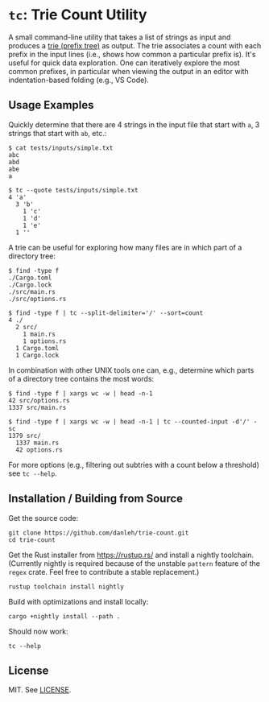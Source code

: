 # `tc`: Trie Count Utility

A small command-line utility that takes a list of strings as input and produces a [trie (prefix tree)](https://en.wikipedia.org/wiki/Trie) as output.
The trie associates a count with each prefix in the input lines (i.e., shows how common a particular prefix is).
It's useful for quick data exploration.
One can iteratively explore the most common prefixes, in particular when viewing the output in an editor with indentation-based folding (e.g., VS Code).

## Usage Examples

Quickly determine that there are 4 strings in the input file that start with `a`, 3 strings that start with `ab`, etc.:

```
$ cat tests/inputs/simple.txt
abc
abd
abe
a

$ tc --quote tests/inputs/simple.txt
4 'a'
  3 'b'
    1 'c'
    1 'd'
    1 'e'
  1 ''
```

A trie can be useful for exploring how many files are in which part of a directory tree:

```
$ find -type f
./Cargo.toml
./Cargo.lock
./src/main.rs
./src/options.rs

$ find -type f | tc --split-delimiter='/' --sort=count
4 ./
  2 src/
    1 main.rs
    1 options.rs
  1 Cargo.toml
  1 Cargo.lock
```

In combination with other UNIX tools one can, e.g., determine which parts of a directory tree contains the most words:

```
$ find -type f | xargs wc -w | head -n-1
42 src/options.rs
1337 src/main.rs

$ find -type f | xargs wc -w | head -n-1 | tc --counted-input -d'/' -sc
1379 src/
  1337 main.rs
  42 options.rs
```

For more options (e.g., filtering out subtries with a count below a threshold) see `tc --help`.

## Installation / Building from Source

Get the source code:
```
git clone https://github.com/danleh/trie-count.git
cd trie-count
```

Get the Rust installer from https://rustup.rs/ and install a nightly toolchain.
(Currently nightly is required because of the unstable `pattern` feature of the `regex` crate.
Feel free to contribute a stable replacement.)
```
rustup toolchain install nightly
```

Build with optimizations and install locally:
```
cargo +nightly install --path .
```

Should now work:
```
tc --help
```

## License

MIT. See [LICENSE](LICENSE).
